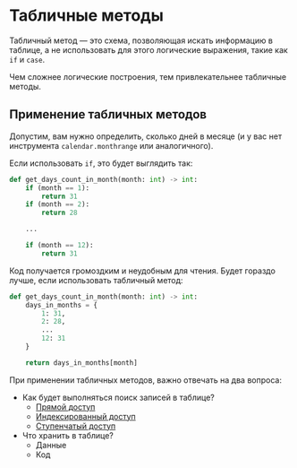 # Табличные методы

Табличный метод — это схема, позволяющая искать информацию в таблице, а не использовать для этого логические выражения, такие как `if` и `case`.

Чем сложнее логические построения, тем привлекательнее табличные методы.

## Применение табличных методов

Допустим, вам нужно определить, сколько дней в месяце (и у вас нет инструмента `calendar.monthrange` или аналогичного).

Если использовать `if`, это будет выглядить так:

```python
def get_days_count_in_month(month: int) -> int:
    if (month == 1):
        return 31
    if (month == 2):
        return 28

    ...

    if (month == 12):
        return 31
```

Код получается громоздким и неудобным для чтения. Будет гораздо лучше, если использовать табличный метод:

```python
def get_days_count_in_month(month: int) -> int:
    days_in_months = {
        1: 31,
        2: 28,
        ...
        12: 31
    }

    return days_in_months[month]
```

При применении табличных методов, важно отвечать на два вопроса:

* Как будет выполняться поиск записей в таблице?
  * [Прямой доступ](#таблицы-с-прямым-доступом)
  * [Индексированный доступ](#таблицы-с-индексированным-доступом)
  * [Ступенчатый доступ](#таблицы-со-ступенчатым-доступом)
* Что хранить в таблице?
  * Данные
  * Код
